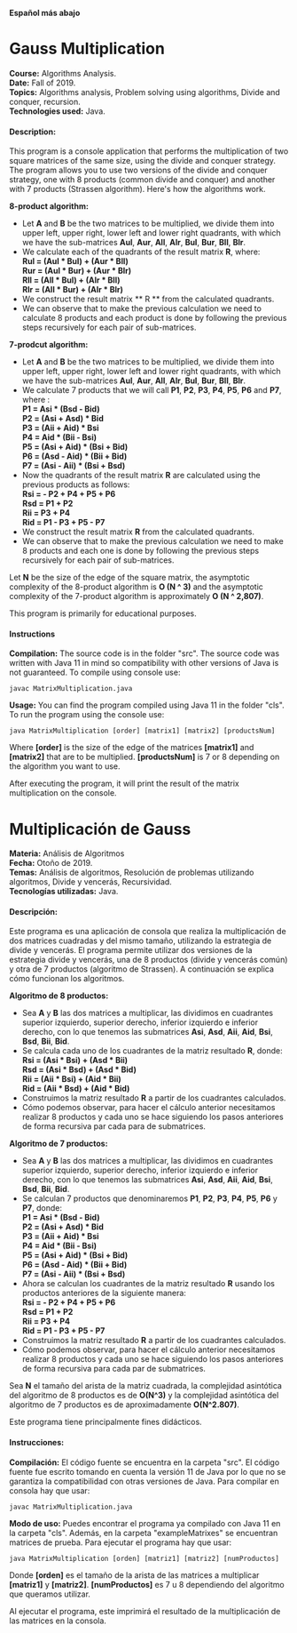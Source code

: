 **Español más abajo**

# Gauss Multiplication
**Course:** Algorithms Analysis.<br>
**Date:** Fall of 2019.<br>
**Topics:** Algorithms analysis, Problem solving using algorithms, Divide and conquer, recursion.<br>
**Technologies used:** Java.<br>

#### Description:
This program is a console application that performs the multiplication of two square matrices of the same size, using the divide and conquer strategy. The program allows you to use two versions of the divide and conquer strategy, one with 8 products (common divide and conquer) and another with 7 products (Strassen algorithm). Here's how the algorithms work.

**8-product algorithm:**
* Let **A** and **B** be the two matrices to be multiplied, we divide them into upper left, upper right, lower left and lower right quadrants, with which we have the sub-matrices **Aul**, **Aur**, **All**, **Alr**, **Bul**, **Bur**, **Bll**, **Blr**.
* We calculate each of the quadrants of the result matrix **R**, where:<br>
**Rul = (Aul * Bul) + (Aur * Bll)**<br>
**Rur = (Aul * Bur) + (Aur * Blr)**<br>
**Rll = (All * Bul) + (Alr * Bll)**<br>
**Rlr = (All * Bur) + (Alr * Blr)**
* We construct the result matrix ** R ** from the calculated quadrants.
* We can observe that to make the previous calculation we need to calculate 8 products and each product is done by following the previous steps recursively for each pair of sub-matrices.

**7-prodcut algorithm:**
* Let **A** and **B** be the two matrices to be multiplied, we divide them into upper left, upper right, lower left and lower right quadrants, with which we have the sub-matrices **Aul**, **Aur**, **All**, **Alr**, **Bul**, **Bur**, **Bll**, **Blr**.
* We calculate 7 products that we will call **P1**, **P2**, **P3**, **P4**, **P5**, **P6** and **P7**, where :<br>
**P1 = Asi * (Bsd - Bid)**<br>
**P2 = (Asi + Asd) * Bid**<br>
**P3 = (Aii + Aid) * Bsi**<br>
**P4 = Aid * (Bii - Bsi)**<br>
**P5 = (Asi + Aid) * (Bsi + Bid)**<br>
**P6 = (Asd - Aid) * (Bii + Bid)**<br>
**P7 = (Asi - Aii) * (Bsi + Bsd)**
* Now the quadrants of the result matrix **R** are calculated using the previous products as follows:<br>
**Rsi = - P2 + P4 + P5 + P6**<br>
**Rsd = P1 + P2**<br>
**Rii = P3 + P4**<br>
**Rid = P1 - P3 + P5 - P7**
* We construct the result matrix **R** from the calculated quadrants.
* We can observe that to make the previous calculation we need to make 8 products and each one is done by following the previous steps recursively for each pair of sub-matrices.

Let **N** be the size of the edge of the square matrix, the asymptotic complexity of the 8-product algorithm is **O (N ^ 3)** and the asymptotic complexity of the 7-product algorithm is approximately **O (N ^ 2,807)**.

This program is primarily for educational purposes. 

#### Instructions
**Compilation:** The source code is in the folder "src". The source code was written with Java 11 in mind so compatibility with other versions of Java is not guaranteed. To compile using console use:

```
javac MatrixMultiplication.java
```

**Usage:** You can find the program compiled using Java 11 in the folder "cls". To run the program using the console use:

```
java MatrixMultiplication [order] [matrix1] [matrix2] [productsNum]
```

Where **[order]** is the size of the edge of the matrices **[matrix1]** and **[matrix2]** that are to be multiplied. **[productsNum]** is 7 or 8 depending on the algorithm you want to use.

After executing the program, it will print the result of the matrix multiplication on the console.



# Multiplicación de Gauss
**Materia:** Análisis de Algoritmos<br>
**Fecha:** Otoño de 2019.<br>
**Temas:** Análisis de algoritmos, Resolución de problemas utilizando algoritmos, Divide y vencerás, Recursividad.<br>
**Tecnologías utilizadas:** Java.<br>

#### Descripción:
Este programa es una aplicación de consola que realiza la multiplicación de dos matrices cuadradas y del mismo tamaño, utilizando la estrategia de divide y vencerás. El programa permite utilizar dos versiones de la estrategia divide y vencerás, una de 8 productos (divide y vencerás común) y otra de 7 productos (algoritmo de Strassen). A continuación se explica cómo funcionan los algoritmos.

**Algoritmo de 8 productos:**
* Sea **A** y **B** las dos matrices a multiplicar, las dividimos en cuadrantes superior izquierdo, superior derecho, inferior izquierdo e inferior derecho, con lo que tenemos las submatrices **Asi**, **Asd**, **Aii**, **Aid**, **Bsi**, **Bsd**, **Bii**, **Bid**.
* Se calcula cada uno de los cuadrantes de la matriz resultado **R**, donde:<br>
**Rsi = (Asi * Bsi) + (Asd * Bii)**<br>
**Rsd = (Asi * Bsd) + (Asd * Bid)**<br>
**Rii = (Aii * Bsi) + (Aid * Bii)**<br>
**Rid = (Aii * Bsd) + (Aid * Bid)**
* Construimos la matriz resultado **R** a partir de los cuadrantes calculados.
* Cómo podemos observar, para hacer el cálculo anterior necesitamos realizar 8 productos y cada uno se hace siguiendo los pasos anteriores de forma recursiva par cada para de submatrices.

**Algoritmo de 7 productos:**
* Sea **A** y **B** las dos matrices a multiplicar, las dividimos en cuadrantes superior izquierdo, superior derecho, inferior izquierdo e inferior derecho, con lo que tenemos las submatrices **Asi**, **Asd**, **Aii**, **Aid**, **Bsi**, **Bsd**, **Bii**, **Bid**.
* Se calculan 7 productos que denominaremos **P1**, **P2**, **P3**, **P4**, **P5**, **P6** y **P7**, donde:<br>
**P1 = Asi * (Bsd - Bid)**<br>
**P2 = (Asi + Asd) * Bid**<br>
**P3 = (Aii + Aid) * Bsi**<br>
**P4 = Aid * (Bii - Bsi)**<br>
**P5 = (Asi + Aid) * (Bsi + Bid)**<br>
**P6 = (Asd - Aid) * (Bii + Bid)**<br>
**P7 = (Asi - Aii) * (Bsi + Bsd)**
* Ahora se calculan los cuadrantes de la matriz resultado **R** usando los productos anteriores de la siguiente manera:<br>
**Rsi = - P2 + P4 + P5 + P6**<br>
**Rsd = P1 + P2**<br>
**Rii = P3 + P4**<br>
**Rid = P1 - P3 + P5 - P7**
* Construimos la matriz resultado **R** a partir de los cuadrantes calculados.
* Cómo podemos observar, para hacer el cálculo anterior necesitamos realizar 8 productos y cada uno se hace siguiendo los pasos anteriores de forma recursiva para cada par de submatrices.

Sea **N** el tamaño del arista de la matriz cuadrada, la complejidad asintótica del algoritmo de 8 productos es de **O(N^3)** y la complejidad asintótica del algoritmo de 7 productos es de aproximadamente **O(N^2.807)**.

Este programa tiene principalmente fines didácticos.

#### Instrucciones:
**Compilación:** El código fuente se encuentra en la carpeta "src". El código fuente fue escrito tomando en cuenta la versión 11 de Java por lo que no se garantiza la compatibilidad con otras versiones de Java. Para compilar en consola hay que usar:

```
javac MatrixMultiplication.java
```

**Modo de uso:** Puedes encontrar el programa ya compilado con Java 11 en la carpeta "cls". Además, en la carpeta "exampleMatrixes" se encuentran matrices de prueba. Para ejecutar el programa hay que usar:

```
java MatrixMultiplication [orden] [matriz1] [matriz2] [numProductos]
```
Donde **[orden]** es el tamaño de la arista de las matrices a multiplicar **[matriz1]** y **[matriz2]**. **[numProductos]** es 7 u 8 dependiendo del algoritmo que queramos utilizar.

Al ejecutar el programa, este imprimirá el resultado de la multiplicación de las matrices en la consola.